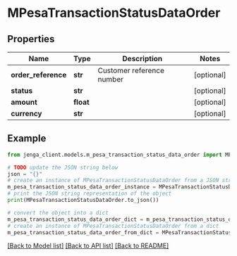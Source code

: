 # MPesaTransactionStatusDataOrder


## Properties

Name | Type | Description | Notes
------------ | ------------- | ------------- | -------------
**order_reference** | **str** | Customer reference number | [optional] 
**status** | **str** |  | [optional] 
**amount** | **float** |  | [optional] 
**currency** | **str** |  | [optional] 

## Example

```python
from jenga_client.models.m_pesa_transaction_status_data_order import MPesaTransactionStatusDataOrder

# TODO update the JSON string below
json = "{}"
# create an instance of MPesaTransactionStatusDataOrder from a JSON string
m_pesa_transaction_status_data_order_instance = MPesaTransactionStatusDataOrder.from_json(json)
# print the JSON string representation of the object
print(MPesaTransactionStatusDataOrder.to_json())

# convert the object into a dict
m_pesa_transaction_status_data_order_dict = m_pesa_transaction_status_data_order_instance.to_dict()
# create an instance of MPesaTransactionStatusDataOrder from a dict
m_pesa_transaction_status_data_order_from_dict = MPesaTransactionStatusDataOrder.from_dict(m_pesa_transaction_status_data_order_dict)
```
[[Back to Model list]](../README.md#documentation-for-models) [[Back to API list]](../README.md#documentation-for-api-endpoints) [[Back to README]](../README.md)


